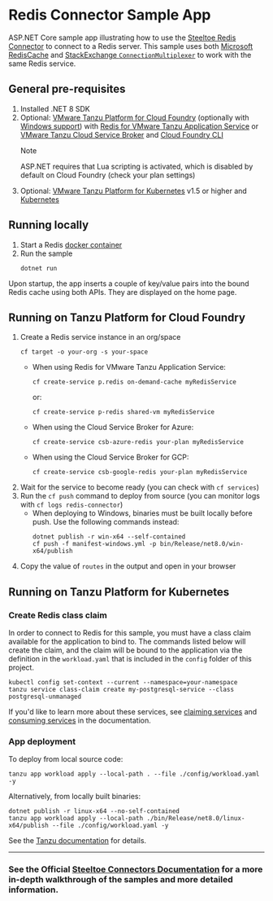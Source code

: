 ﻿# Redis Connector Sample App

ASP.NET Core sample app illustrating how to use the [Steeltoe Redis Connector](https://docs.steeltoe.io/api/v3/connectors/redis.html)
to connect to a Redis server.
This sample uses both [Microsoft RedisCache](https://learn.microsoft.com/dotnet/api/microsoft.extensions.caching.redis.rediscache)
and [StackExchange `ConnectionMultiplexer`](https://github.com/StackExchange/StackExchange.Redis) to work with the same Redis service.

## General pre-requisites

1. Installed .NET 8 SDK
1. Optional: [VMware Tanzu Platform for Cloud Foundry](https://docs.vmware.com/en/VMware-Tanzu-Application-Service/index.html)
   (optionally with [Windows support](https://docs.vmware.com/en/VMware-Tanzu-Application-Service/6.0/tas-for-vms/concepts-overview.html))
   with [Redis for VMware Tanzu Application Service](https://docs.vmware.com/en/Redis-for-VMware-Tanzu-Application-Service/index.html)
   or [VMware Tanzu Cloud Service Broker](https://docs.vmware.com/en/Cloud-Service-Broker-for-VMware-Tanzu/index.html)
   and [Cloud Foundry CLI](https://docs.cloudfoundry.org/cf-cli/install-go-cli.html)
   > [!NOTE]
   > ASP.NET requires that Lua scripting is activated, which is disabled by default on Cloud Foundry (check your plan settings)
1. Optional: [VMware Tanzu Platform for Kubernetes](https://docs.vmware.com/en/VMware-Tanzu-Platform/services/create-manage-apps-tanzu-platform-k8s/overview.html) v1.5 or higher
   and [Kubernetes](https://kubernetes.io/docs/tasks/tools/)

## Running locally

1. Start a Redis [docker container](https://github.com/SteeltoeOSS/Samples/blob/main/CommonTasks.md)
1. Run the sample
   ```
   dotnet run
   ```

Upon startup, the app inserts a couple of key/value pairs into the bound Redis cache using both APIs. They are displayed on the home page.

## Running on Tanzu Platform for Cloud Foundry

1. Create a Redis service instance in an org/space
   ```
   cf target -o your-org -s your-space
   ```
   - When using Redis for VMware Tanzu Application Service:
     ```
     cf create-service p.redis on-demand-cache myRedisService
     ```
     or:
     ```
     cf create-service p-redis shared-vm myRedisService
     ```
   - When using the Cloud Service Broker for Azure:
     ```
     cf create-service csb-azure-redis your-plan myRedisService
     ```
   - When using the Cloud Service Broker for GCP:
     ```
     cf create-service csb-google-redis your-plan myRedisService
     ```
1. Wait for the service to become ready (you can check with `cf services`)
1. Run the `cf push` command to deploy from source (you can monitor logs with `cf logs redis-connector`)
   - When deploying to Windows, binaries must be built locally before push. Use the following commands instead:
     ```
     dotnet publish -r win-x64 --self-contained
     cf push -f manifest-windows.yml -p bin/Release/net8.0/win-x64/publish
     ```
1. Copy the value of `routes` in the output and open in your browser

## Running on Tanzu Platform for Kubernetes

### Create Redis class claim

In order to connect to Redis for this sample, you must have a class claim available for the application to bind to.
The commands listed below will create the claim, and the claim will be bound to the application via the definition
in the `workload.yaml` that is included in the `config` folder of this project.

```
kubectl config set-context --current --namespace=your-namespace
tanzu service class-claim create my-postgresql-service --class postgresql-unmanaged
```

If you'd like to learn more about these services, see [claiming services](https://docs.vmware.com/en/VMware-Tanzu-Application-Platform/1.5/tap/getting-started-claim-services.html)
and [consuming services](https://docs.vmware.com/en/VMware-Tanzu-Application-Platform/1.5/tap/getting-started-consume-services.html) in the documentation.

### App deployment

To deploy from local source code:
```
tanzu app workload apply --local-path . --file ./config/workload.yaml -y
```

Alternatively, from locally built binaries:
```
dotnet publish -r linux-x64 --no-self-contained
tanzu app workload apply --local-path ./bin/Release/net8.0/linux-x64/publish --file ./config/workload.yaml -y
```

See the [Tanzu documentation](https://docs.vmware.com/en/VMware-Tanzu-Application-Platform/1.8/tap/getting-started-deploy-first-app.html) for details.

---

### See the Official [Steeltoe Connectors Documentation](https://docs.steeltoe.io/api/v3/connectors/) for a more in-depth walkthrough of the samples and more detailed information.

